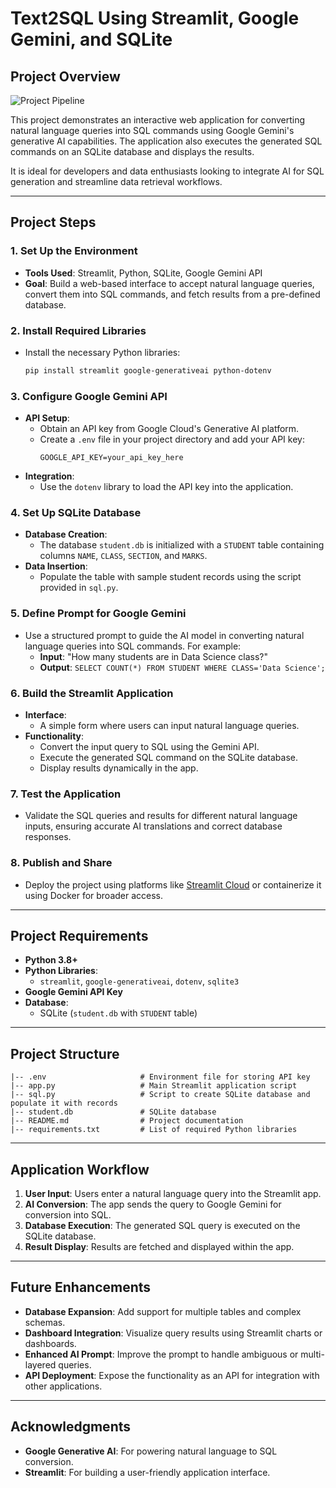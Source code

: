 # Text2SQL Using Streamlit, Google Gemini, and SQLite

## Project Overview

![Project Pipeline](https://via.placeholder.com/800x400.png?text=Project+Pipeline)

This project demonstrates an interactive web application for converting natural language queries into SQL commands using Google Gemini's generative AI capabilities. The application also executes the generated SQL commands on an SQLite database and displays the results. 

It is ideal for developers and data enthusiasts looking to integrate AI for SQL generation and streamline data retrieval workflows.

---

## Project Steps

### 1. Set Up the Environment
   - **Tools Used**: Streamlit, Python, SQLite, Google Gemini API
   - **Goal**: Build a web-based interface to accept natural language queries, convert them into SQL commands, and fetch results from a pre-defined database.

### 2. Install Required Libraries
   - Install the necessary Python libraries:
     ```bash
     pip install streamlit google-generativeai python-dotenv
     ```

### 3. Configure Google Gemini API
   - **API Setup**:
     - Obtain an API key from Google Cloud's Generative AI platform.
     - Create a `.env` file in your project directory and add your API key:
       ```env
       GOOGLE_API_KEY=your_api_key_here
       ```
   - **Integration**:
     - Use the `dotenv` library to load the API key into the application.

### 4. Set Up SQLite Database
   - **Database Creation**:
     - The database `student.db` is initialized with a `STUDENT` table containing columns `NAME`, `CLASS`, `SECTION`, and `MARKS`.
   - **Data Insertion**:
     - Populate the table with sample student records using the script provided in `sql.py`.

### 5. Define Prompt for Google Gemini
   - Use a structured prompt to guide the AI model in converting natural language queries into SQL commands. For example:
     - **Input**: "How many students are in Data Science class?"
     - **Output**: `SELECT COUNT(*) FROM STUDENT WHERE CLASS='Data Science';`

### 6. Build the Streamlit Application
   - **Interface**:
     - A simple form where users can input natural language queries.
   - **Functionality**:
     - Convert the input query to SQL using the Gemini API.
     - Execute the generated SQL command on the SQLite database.
     - Display results dynamically in the app.

### 7. Test the Application
   - Validate the SQL queries and results for different natural language inputs, ensuring accurate AI translations and correct database responses.

### 8. Publish and Share
   - Deploy the project using platforms like [Streamlit Cloud](https://streamlit.io/cloud) or containerize it using Docker for broader access.

---

## Project Requirements

- **Python 3.8+**
- **Python Libraries**:
  - `streamlit`, `google-generativeai`, `dotenv`, `sqlite3`
- **Google Gemini API Key**
- **Database**:
  - SQLite (`student.db` with `STUDENT` table)

---

## Project Structure

```plaintext
|-- .env                     # Environment file for storing API key
|-- app.py                   # Main Streamlit application script
|-- sql.py                   # Script to create SQLite database and populate it with records
|-- student.db               # SQLite database
|-- README.md                # Project documentation
|-- requirements.txt         # List of required Python libraries
```

---

## Application Workflow

1. **User Input**: Users enter a natural language query into the Streamlit app.
2. **AI Conversion**: The app sends the query to Google Gemini for conversion into SQL.
3. **Database Execution**: The generated SQL query is executed on the SQLite database.
4. **Result Display**: Results are fetched and displayed within the app.

---

## Future Enhancements

- **Database Expansion**: Add support for multiple tables and complex schemas.
- **Dashboard Integration**: Visualize query results using Streamlit charts or dashboards.
- **Enhanced AI Prompt**: Improve the prompt to handle ambiguous or multi-layered queries.
- **API Deployment**: Expose the functionality as an API for integration with other applications.

---

## Acknowledgments

- **Google Generative AI**: For powering natural language to SQL conversion.
- **Streamlit**: For building a user-friendly application interface.
